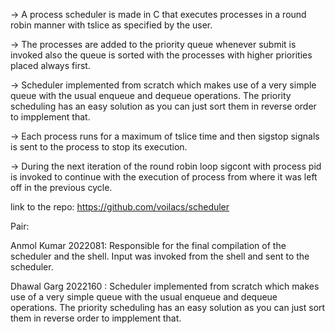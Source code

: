 -> A process scheduler is made in C that executes processes in a round robin manner with tslice as specified by the user.

-> The processes are added to the priority queue whenever submit is invoked also the queue is sorted with the processes with higher priorities placed always first.

-> Scheduler implemented from scratch which makes use of a very simple queue with the usual enqueue and dequeue operations. The priority scheduling has an easy solution as you can just sort them in reverse order to impplement that.

-> Each process runs for a maximum of tslice time and then sigstop signals is sent to the process to stop its execution. 

-> During the next iteration of the round robin loop sigcont with process pid is invoked to continue with the execution of process from where it was left off in the previous cycle.

link to the repo: https://github.com/voilacs/scheduler

Pair:

Anmol Kumar 2022081: Responsible for the final compilation of the scheduler and the shell. Input was invoked from the shell and sent to the scheduler.

Dhawal Garg 2022160 : Scheduler implemented from scratch which makes use of a very simple queue with the usual enqueue and dequeue operations. The priority scheduling has an easy solution as you can just sort them in reverse order to impplement that.